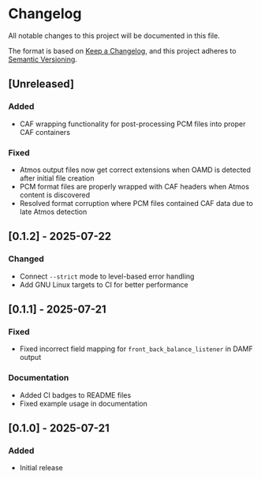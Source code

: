 # Changelog

All notable changes to this project will be documented in this file.

The format is based on [Keep a Changelog](https://keepachangelog.com/en/1.0.0/),
and this project adheres to [Semantic Versioning](https://semver.org/spec/v2.0.0.html).

## [Unreleased]

### Added
- CAF wrapping functionality for post-processing PCM files into proper CAF containers

### Fixed
- Atmos output files now get correct extensions when OAMD is detected after initial file creation
- PCM format files are properly wrapped with CAF headers when Atmos content is discovered
- Resolved format corruption where PCM files contained CAF data due to late Atmos detection

## [0.1.2] - 2025-07-22

### Changed
- Connect `--strict` mode to level-based error handling
- Add GNU Linux targets to CI for better performance

## [0.1.1] - 2025-07-21

### Fixed
- Fixed incorrect field mapping for `front_back_balance_listener` in DAMF output

### Documentation
- Added CI badges to README files
- Fixed example usage in documentation

## [0.1.0] - 2025-07-21

### Added
- Initial release